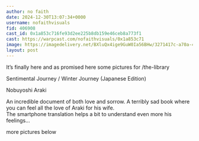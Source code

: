 ```yaml
---
author: no faith
date: 2024-12-30T13:07:34+0000
username: nofaithvisuals
fid: 406908
cast_id: 0x1a853c716fe93d2ee225b8db159e46ceb8a773f1
cast: https://warpcast.com/nofaithvisuals/0x1a853c71
image: https://imagedelivery.net/BXluQx4ige9GuW0Ia56BHw/3271417c-a70a-4550-aedc-7b8042b2b200/original
layout: post
---
```

It’s finally here and as promised here some pictures for /the-library   
  
Sentimental Journey / Winter Journey (Japanese Edition)  
  
Nobuyoshi Araki  
  
An incredible document of both love and sorrow. A terribly sad book where you can feel all the love of Araki for his wife.   
The smartphone translation helps a bit to understand even more his feelings…   
  
more pictures below  

<img src='https://imagedelivery.net/BXluQx4ige9GuW0Ia56BHw/3271417c-a70a-4550-aedc-7b8042b2b200/original' alt='' referrerpolicy='no-referrer'/>